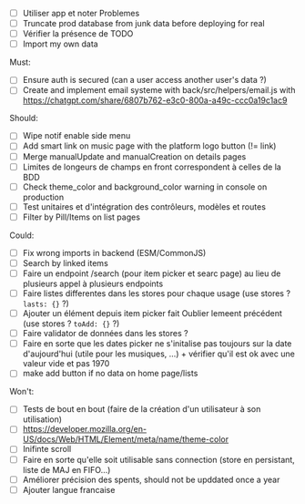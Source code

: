 - [ ] Utiliser app et noter Problemes
- [ ] Truncate prod database from junk data before deploying for real
- [ ] Vérifier la présence de TODO
- [ ] Import my own data

Must:
- [ ] Ensure auth is secured (can a user access another user's data ?)
- [ ] Create and implement email systeme with back/src/helpers/email.js with https://chatgpt.com/share/6807b762-e3c0-800a-a49c-ccc0a19c1ac9

Should:
- [ ] Wipe notif enable side menu
- [ ] Add smart link on music page with the platform logo button (!= link)
- [ ] Merge manualUpdate and manualCreation on details pages
- [ ] Limites de longeurs de champs en front correspondent à celles de la BDD
- [ ] Check theme_color and background_color warning in console on production
- [ ] Test unitaires et d'intégration des contrôleurs, modèles et routes
- [ ] Filter by Pill/Items on list pages

Could:
- [ ] Fix wrong imports in backend (ESM/CommonJS)
- [ ] Search by linked items
- [ ] Faire un endpoint /search (pour item picker et searc page) au lieu de plusieurs appel à plusieurs endpoints
- [ ] Faire listes differentes dans les stores pour chaque usage (use stores ? `lasts: {}` ?)
- [ ] Ajouter un élément depuis item picker fait Oublier lemeent précédent (use stores ? `toAdd: {}` ?)
- [ ] Faire validator de données dans les stores ?
- [ ] Faire en sorte que les dates picker ne s'initalise pas toujours sur la date d'aujourd'hui (utile pour les musiques, …) + vérifier qu'il est ok avec une valeur vide et pas 1970
- [ ] make add button if no data on home page/lists

Won't:
- [ ] Tests de bout en bout (faire de la création d'un utilisateur à son utilisation)
- [ ] https://developer.mozilla.org/en-US/docs/Web/HTML/Element/meta/name/theme-color
- [ ] Inifinte scroll
- [ ] Faire en sorte qu'elle soit utilisable sans connection (store en persistant, liste de MAJ en FIFO...)
- [ ] Améliorer précision des spents, should not be upddated once a year
- [ ] Ajouter langue francaise